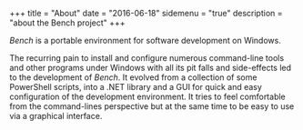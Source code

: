 +++
title = "About"
date = "2016-06-18"
sidemenu = "true"
description = "about the Bench project"
+++

_Bench_ is a portable environment for software development on Windows.

The recurring pain to install and configure numerous command-line tools
and other programs under Windows with all its pit falls and side-effects
led to the development of _Bench_.
It evolved from a collection of some PowerShell scripts, into a .NET library
and a GUI for quick and easy configuration of the development environment.
It tries to feel comfortable from the command-lines perspective but
at the same time to be easy to use via a graphical interface.